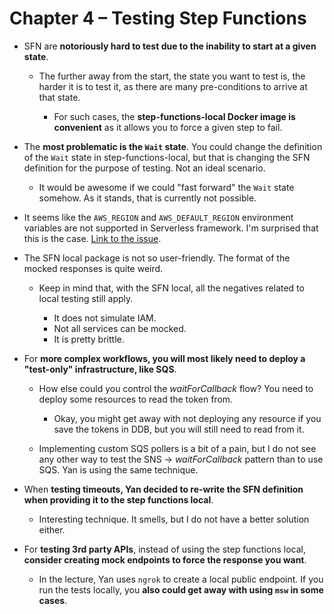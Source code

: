 # Chapter 4 – Testing Step Functions

- SFN are **notoriously hard to test due to the inability to start at a given state**.

  - The further away from the start, the state you want to test is, the harder it is to test it, as there are many pre-conditions to arrive at that state.

    - For such cases, the **step-functions-local Docker image is convenient** as it allows you to force a given step to fail.

- The **most problematic is the `Wait` state**. You could change the definition of the `Wait` state in step-functions-local, but that is changing the SFN definition for the purpose of testing. Not an ideal scenario.

  - It would be awesome if we could "fast forward" the `Wait` state somehow. As it stands, that is currently not possible.

- It seems like the `AWS_REGION` and `AWS_DEFAULT_REGION` environment variables are not supported in Serverless framework. I'm surprised that this is the case. [Link to the issue](https://github.com/serverless/serverless/issues/2151).

- The SFN local package is not so user-friendly. The format of the mocked responses is quite weird.

  - Keep in mind that, with the SFN local, all the negatives related to local testing still apply.

    - It does not simulate IAM.
    - Not all services can be mocked.
    - It is pretty brittle.

- For **more complex workflows, you will most likely need to deploy a "test-only" infrastructure, like SQS**.

  - How else could you control the _waitForCallback_ flow? You need to deploy some resources to read the token from.

    - Okay, you might get away with not deploying any resource if you save the tokens in DDB, but you will still need to read from it.

  - Implementing custom SQS pollers is a bit of a pain, but I do not see any other way to test the SNS -> _waitForCallback_ pattern than to use SQS. Yan is using the same technique.

- When **testing timeouts, Yan decided to re-write the SFN definition when providing it to the step functions local**.

  - Interesting technique. It smells, but I do not have a better solution either.

- For **testing 3rd party APIs**, instead of using the step functions local, **consider creating mock endpoints to force the response you want**.

  - In the lecture, Yan uses `ngrok` to create a local public endpoint. If you run the tests locally, you **also could get away with using `msw` in some cases**.
